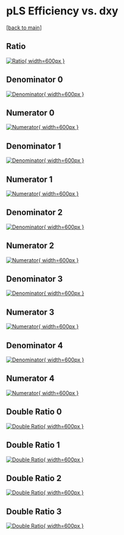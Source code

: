 # pLS Efficiency vs. dxy

[[back to main](./)]



## Ratio

[![Ratio](../mtv/var/pLS_vtr_321_-1_eff_dxy.png){ width=600px }](../mtv/var/pLS_vtr_321_-1_eff_dxy.pdf)

## Denominator 0

[![Denominator](../mtv/den/pLS_vtr_321_-1_eff_dxy_den0.png){ width=600px }](../mtv/den/pLS_vtr_321_-1_eff_dxy_den0.pdf)

## Numerator 0

[![Numerator](../mtv/num/pLS_vtr_321_-1_eff_dxy_num0.png){ width=600px }](../mtv/num/pLS_vtr_321_-1_eff_dxy_num0.pdf)

## Denominator 1

[![Denominator](../mtv/den/pLS_vtr_321_-1_eff_dxy_den1.png){ width=600px }](../mtv/den/pLS_vtr_321_-1_eff_dxy_den1.pdf)

## Numerator 1

[![Numerator](../mtv/num/pLS_vtr_321_-1_eff_dxy_num1.png){ width=600px }](../mtv/num/pLS_vtr_321_-1_eff_dxy_num1.pdf)

## Denominator 2

[![Denominator](../mtv/den/pLS_vtr_321_-1_eff_dxy_den2.png){ width=600px }](../mtv/den/pLS_vtr_321_-1_eff_dxy_den2.pdf)

## Numerator 2

[![Numerator](../mtv/num/pLS_vtr_321_-1_eff_dxy_num2.png){ width=600px }](../mtv/num/pLS_vtr_321_-1_eff_dxy_num2.pdf)

## Denominator 3

[![Denominator](../mtv/den/pLS_vtr_321_-1_eff_dxy_den3.png){ width=600px }](../mtv/den/pLS_vtr_321_-1_eff_dxy_den3.pdf)

## Numerator 3

[![Numerator](../mtv/num/pLS_vtr_321_-1_eff_dxy_num3.png){ width=600px }](../mtv/num/pLS_vtr_321_-1_eff_dxy_num3.pdf)

## Denominator 4

[![Denominator](../mtv/den/pLS_vtr_321_-1_eff_dxy_den4.png){ width=600px }](../mtv/den/pLS_vtr_321_-1_eff_dxy_den4.pdf)

## Numerator 4

[![Numerator](../mtv/num/pLS_vtr_321_-1_eff_dxy_num4.png){ width=600px }](../mtv/num/pLS_vtr_321_-1_eff_dxy_num4.pdf)

## Double Ratio 0

[![Double Ratio](../mtv/ratio/pLS_vtr_321_-1_eff_dxy_ratio0.png){ width=600px }](../mtv/ratio/pLS_vtr_321_-1_eff_dxy_ratio0.pdf)

## Double Ratio 1

[![Double Ratio](../mtv/ratio/pLS_vtr_321_-1_eff_dxy_ratio1.png){ width=600px }](../mtv/ratio/pLS_vtr_321_-1_eff_dxy_ratio1.pdf)

## Double Ratio 2

[![Double Ratio](../mtv/ratio/pLS_vtr_321_-1_eff_dxy_ratio2.png){ width=600px }](../mtv/ratio/pLS_vtr_321_-1_eff_dxy_ratio2.pdf)

## Double Ratio 3

[![Double Ratio](../mtv/ratio/pLS_vtr_321_-1_eff_dxy_ratio3.png){ width=600px }](../mtv/ratio/pLS_vtr_321_-1_eff_dxy_ratio3.pdf)

